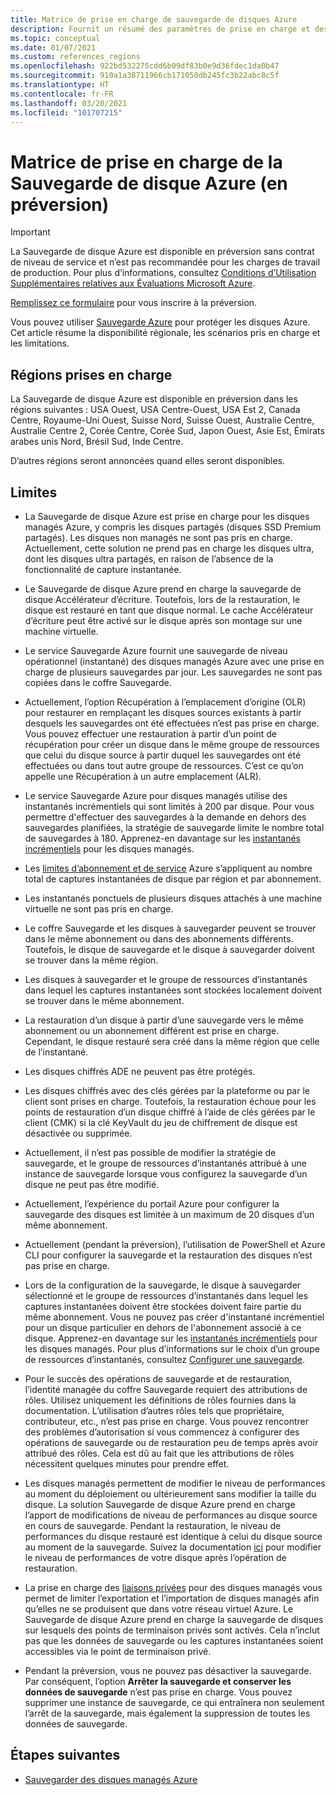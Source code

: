 ```yaml
---
title: Matrice de prise en charge de sauvegarde de disques Azure
description: Fournit un résumé des paramètres de prise en charge et des limitations de la Sauvegarde de disque Azure.
ms.topic: conceptual
ms.date: 01/07/2021
ms.custom: references_regions
ms.openlocfilehash: 922bd532275cdd6b09df83b0e9d36fdec1da0b47
ms.sourcegitcommit: 910a1a38711966cb171050db245fc3b22abc8c5f
ms.translationtype: HT
ms.contentlocale: fr-FR
ms.lasthandoff: 03/20/2021
ms.locfileid: "101707215"
---
```

# <a name="azure-disk-backup-support-matrix-in-preview"></a>Matrice de prise en charge de la Sauvegarde de disque Azure (en préversion)

>[!IMPORTANT]
>La Sauvegarde de disque Azure est disponible en préversion sans contrat de niveau de service et n’est pas recommandée pour les charges de travail de production. Pour plus d’informations, consultez [Conditions d’Utilisation Supplémentaires relatives aux Évaluations Microsoft Azure](https://azure.microsoft.com/support/legal/preview-supplemental-terms/).
>
>[Remplissez ce formulaire](https://forms.office.com/Pages/ResponsePage.aspx?id=v4j5cvGGr0GRqy180BHbR1vE8L51DIpDmziRt_893LVUNFlEWFJBN09PTDhEMjVHS05UWFkxUlUzUS4u) pour vous inscrire à la préversion.

Vous pouvez utiliser [Sauvegarde Azure](./backup-overview.md) pour protéger les disques Azure. Cet article résume la disponibilité régionale, les scénarios pris en charge et les limitations.

## <a name="supported-regions"></a>Régions prises en charge

La Sauvegarde de disque Azure est disponible en préversion dans les régions suivantes : USA Ouest, USA Centre-Ouest, USA Est 2, Canada Centre, Royaume-Uni Ouest, Suisse Nord, Suisse Ouest, Australie Centre, Australie Centre 2, Corée Centre, Corée Sud, Japon Ouest, Asie Est, Émirats arabes unis Nord, Brésil Sud, Inde Centre. 

D’autres régions seront annoncées quand elles seront disponibles.

## <a name="limitations"></a>Limites

- La Sauvegarde de disque Azure est prise en charge pour les disques managés Azure, y compris les disques partagés (disques SSD Premium partagés). Les disques non managés ne sont pas pris en charge. Actuellement, cette solution ne prend pas en charge les disques ultra, dont les disques ultra partagés, en raison de l’absence de la fonctionnalité de capture instantanée.

- Le Sauvegarde de disque Azure prend en charge la sauvegarde de disque Accélérateur d’écriture. Toutefois, lors de la restauration, le disque est restauré en tant que disque normal. Le cache Accélérateur d’écriture peut être activé sur le disque après son montage sur une machine virtuelle.

- Le service Sauvegarde Azure fournit une sauvegarde de niveau opérationnel (instantané) des disques managés Azure avec une prise en charge de plusieurs sauvegardes par jour. Les sauvegardes ne sont pas copiées dans le coffre Sauvegarde.

- Actuellement, l’option Récupération à l’emplacement d’origine (OLR) pour restaurer en remplaçant les disques sources existants à partir desquels les sauvegardes ont été effectuées n’est pas prise en charge. Vous pouvez effectuer une restauration à partir d’un point de récupération pour créer un disque dans le même groupe de ressources que celui du disque source à partir duquel les sauvegardes ont été effectuées ou dans tout autre groupe de ressources. C’est ce qu’on appelle une Récupération à un autre emplacement (ALR).

- Le service Sauvegarde Azure pour disques managés utilise des instantanés incrémentiels qui sont limités à 200 par disque. Pour vous permettre d'effectuer des sauvegardes à la demande en dehors des sauvegardes planifiées, la stratégie de sauvegarde limite le nombre total de sauvegardes à 180. Apprenez-en davantage sur les [instantanés incrémentiels](../virtual-machines/disks-incremental-snapshots.md#restrictions) pour les disques managés.

- Les [limites d’abonnement et de service](../azure-resource-manager/management/azure-subscription-service-limits.md#virtual-machine-disk-limits) Azure s’appliquent au nombre total de captures instantanées de disque par région et par abonnement.

- Les instantanés ponctuels de plusieurs disques attachés à une machine virtuelle ne sont pas pris en charge.

- Le coffre Sauvegarde et les disques à sauvegarder peuvent se trouver dans le même abonnement ou dans des abonnements différents. Toutefois, le disque de sauvegarde et le disque à sauvegarder doivent se trouver dans la même région.

- Les disques à sauvegarder et le groupe de ressources d’instantanés dans lequel les captures instantanées sont stockées localement doivent se trouver dans le même abonnement.

- La restauration d’un disque à partir d’une sauvegarde vers le même abonnement ou un abonnement différent est prise en charge. Cependant, le disque restauré sera créé dans la même région que celle de l’instantané.

- Les disques chiffrés ADE ne peuvent pas être protégés.

- Les disques chiffrés avec des clés gérées par la plateforme ou par le client sont prises en charge. Toutefois, la restauration échoue pour les points de restauration d’un disque chiffré à l’aide de clés gérées par le client (CMK) si la clé KeyVault du jeu de chiffrement de disque est désactivée ou supprimée.

- Actuellement, il n’est pas possible de modifier la stratégie de sauvegarde, et le groupe de ressources d’instantanés attribué à une instance de sauvegarde lorsque vous configurez la sauvegarde d’un disque ne peut pas être modifié.

- Actuellement, l’expérience du portail Azure pour configurer la sauvegarde des disques est limitée à un maximum de 20 disques d’un même abonnement.

- Actuellement (pendant la préversion), l’utilisation de PowerShell et Azure CLI pour configurer la sauvegarde et la restauration des disques n’est pas prise en charge.

- Lors de la configuration de la sauvegarde, le disque à sauvegarder sélectionné et le groupe de ressources d’instantanés dans lequel les captures instantanées doivent être stockées doivent faire partie du même abonnement. Vous ne pouvez pas créer d'instantané incrémentiel pour un disque particulier en dehors de l'abonnement associé à ce disque. Apprenez-en davantage sur les [instantanés incrémentiels](../virtual-machines/disks-incremental-snapshots.md#restrictions) pour les disques managés. Pour plus d’informations sur le choix d’un groupe de ressources d’instantanés, consultez [Configurer une sauvegarde](backup-managed-disks.md#configure-backup).

- Pour le succès des opérations de sauvegarde et de restauration, l’identité managée du coffre Sauvegarde requiert des attributions de rôles. Utilisez uniquement les définitions de rôles fournies dans la documentation. L’utilisation d’autres rôles tels que propriétaire, contributeur, etc., n’est pas prise en charge. Vous pouvez rencontrer des problèmes d’autorisation si vous commencez à configurer des opérations de sauvegarde ou de restauration peu de temps après avoir attribué des rôles. Cela est dû au fait que les attributions de rôles nécessitent quelques minutes pour prendre effet.

- Les disques managés permettent de modifier le niveau de performances au moment du déploiement ou ultérieurement sans modifier la taille du disque. La solution Sauvegarde de disque Azure prend en charge l’apport de modifications de niveau de performances au disque source en cours de sauvegarde. Pendant la restauration, le niveau de performances du disque restauré est identique à celui du disque source au moment de la sauvegarde. Suivez la documentation [ici](../virtual-machines/disks-performance-tiers-portal.md) pour modifier le niveau de performances de votre disque après l’opération de restauration.

- La prise en charge des [liaisons privées](../virtual-machines/disks-enable-private-links-for-import-export-portal.md) pour des disques managés vous permet de limiter l’exportation et l’importation de disques managés afin qu’elles ne se produisent que dans votre réseau virtuel Azure. Le Sauvegarde de disque Azure prend en charge la sauvegarde de disques sur lesquels des points de terminaison privés sont activés. Cela n’inclut pas que les données de sauvegarde ou les captures instantanées soient accessibles via le point de terminaison privé.

- Pendant la préversion, vous ne pouvez pas désactiver la sauvegarde. Par conséquent, l’option **Arrêter la sauvegarde et conserver les données de sauvegarde** n’est pas prise en charge. Vous pouvez supprimer une instance de sauvegarde, ce qui entraînera non seulement l’arrêt de la sauvegarde, mais également la suppression de toutes les données de sauvegarde.

## <a name="next-steps"></a>Étapes suivantes

- [Sauvegarder des disques managés Azure](backup-managed-disks.md)
